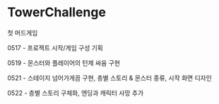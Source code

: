 # TowerChallenge
첫 머드게임

0517 - 프로젝트 시작/게임 구성 기획

0519 - 몬스터와 플레이어의 턴제 싸움 구현

0521 - 스테이지 넘어가게끔 구현, 층별 스토리 & 몬스터 종류, 시작 화면 디자인

0522 - 층별 스토리 구체화, 엔딩과 캐릭터 사망 추가
